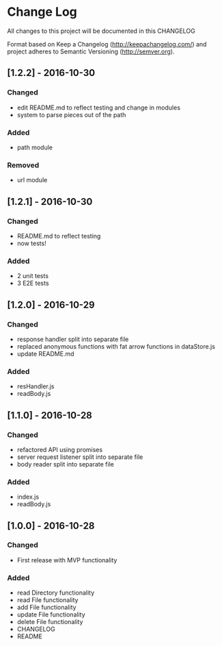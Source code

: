# Change Log
All changes to this project will be documented in this CHANGELOG

Format based on Keep a Changelog (http://keepachangelog.com/)
and project adheres to Semantic Versioning (http://semver.org).

## [1.2.2] - 2016-10-30
### Changed
- edit README.md to reflect testing and change in modules
- system to parse pieces out of the path

### Added
- path module

### Removed
- url module


## [1.2.1] - 2016-10-30
### Changed
- README.md to reflect testing
- now tests!

### Added
- 2 unit tests
- 3 E2E tests


## [1.2.0] - 2016-10-29
### Changed
- response handler split into separate file
- replaced anonymous functions with fat arrow functions in dataStore.js
- update README.md

### Added
- resHandler.js
- readBody.js 


## [1.1.0] - 2016-10-28
### Changed
- refactored API using promises
- server request listener split into separate file
- body reader split into separate file 

### Added
- index.js
- readBody.js 


## [1.0.0] - 2016-10-28
### Changed
- First release with MVP functionality

### Added
- read Directory functionality
- read File functionality
- add File functionality
- update File functionality
- delete File functionality
- CHANGELOG
- README
